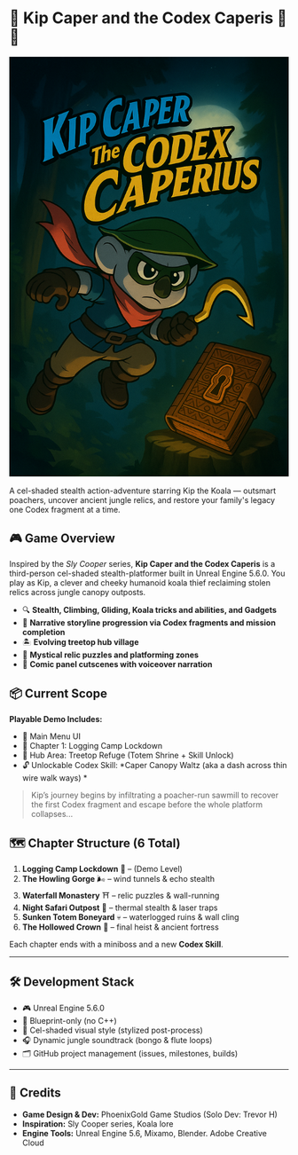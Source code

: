 # 🎩 Kip Caper and the Codex Caperis 🐨🌿

![Kip Caper Title Poster](KipCaperTitleImage.png)

A cel-shaded stealth action-adventure starring Kip the Koala — outsmart poachers, uncover ancient jungle relics, and restore your family's legacy one Codex fragment at a time.

## 🎮 Game Overview

Inspired by the *Sly Cooper* series, **Kip Caper and the Codex Caperis** is a third-person cel-shaded stealth-platformer built in Unreal Engine 5.6.0. You play as Kip, a clever and cheeky humanoid koala thief reclaiming stolen relics across jungle canopy outposts.

- 🔍 **Stealth, Climbing, Gliding, Koala tricks and abilities, and Gadgets**
- 📖 **Narrative storyline progression via Codex fragments and mission completion**
- 🏝️ **Evolving treetop hub village**
- 🧩 **Mystical relic puzzles and platforming zones**
- 👤 **Comic panel cutscenes with voiceover narration**

## 📦 Current Scope

**Playable Demo Includes:**
- 🎯 Main Menu UI
- 🌲 Chapter 1: Logging Camp Lockdown
- 🏡 Hub Area: Treetop Refuge (Totem Shrine + Skill Unlock)
- 🔓 Unlockable Codex Skill: *Caper Canopy Waltz (aka a dash across thin wire walk ways) *

> Kip’s journey begins by infiltrating a poacher-run sawmill to recover the first Codex fragment and escape before the whole platform collapses...

## 🗺️ Chapter Structure (6 Total)

1. **Logging Camp Lockdown** 🌲 – (Demo Level)
2. **The Howling Gorge** 🌬️ – wind tunnels & echo stealth
3. **Waterfall Monastery** ⛩️ – relic puzzles & wall-running
4. **Night Safari Outpost** 🌙 – thermal stealth & laser traps
5. **Sunken Totem Boneyard** 💀 – waterlogged ruins & wall cling
6. **The Hollowed Crown** 👑 – final heist & ancient fortress

Each chapter ends with a miniboss and a new **Codex Skill**.

---

## 🛠️ Development Stack

- 🎮 Unreal Engine 5.6.0
- 🧠 Blueprint-only (no C++)
- 🎨 Cel-shaded visual style (stylized post-process)
- 🎧 Dynamic jungle soundtrack (bongo & flute loops)
- 🗂️ GitHub project management (issues, milestones, builds)

---

## 🧵 Credits

- **Game Design & Dev:** PhoenixGold Game Studios (Solo Dev: Trevor H)
- **Inspiration:** Sly Cooper series, Koala lore
- **Engine Tools:** Unreal Engine 5.6, Mixamo, Blender. Adobe Creative Cloud
